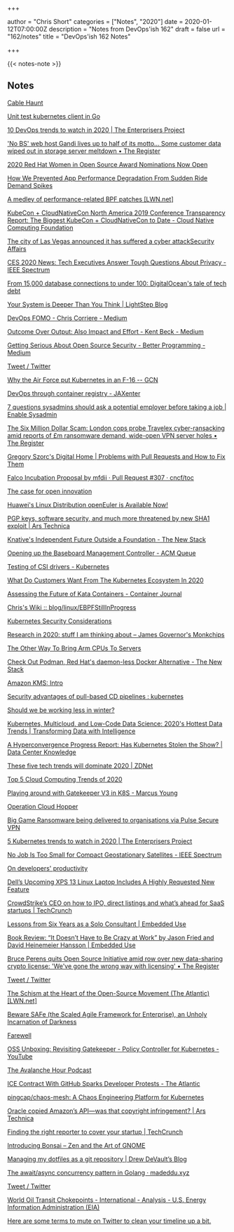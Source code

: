+++

author = "Chris Short"
categories = ["Notes", "2020"]
date = 2020-01-12T07:00:00Z
description = "Notes from DevOps'ish 162"
draft = false
url = "162/notes"
title = "DevOps'ish 162 Notes"

+++

{{< notes-note >}}

## Notes

[Cable Haunt](https://cablehaunt.com/)

[Unit test kubernetes client in Go](https://gianarb.it/blog/unit-testing-kubernetes-client-in-go)

[10 DevOps trends to watch in 2020 | The Enterprisers Project](https://enterprisersproject.com/article/2020/1/10-devops-trends-watch-2020)

['No BS' web host Gandi lives up to half of its motto... Some customer data wiped out in storage server meltdown • The Register](https://www.theregister.co.uk/2020/01/09/gandi_loses_customer_data/)

[2020 Red Hat Women in Open Source Award Nominations Now Open](https://www.redhat.com/en/about/press-releases/2020-red-hat-women-open-source-award-nominations-now-open)

[How We Prevented App Performance Degradation From Sudden Ride Demand Spikes](https://engineering.grab.com/preventing-app-performance-degradation-due-to-sudden-ride-demand-spikes)

[A medley of performance-related BPF patches [LWN.net]](https://lwn.net/SubscriberLink/808503/49fdbb9f13c04a71/)

[KubeCon + CloudNativeCon North America 2019 Conference Transparency Report: The Biggest KubeCon + CloudNativeCon to Date - Cloud Native Computing Foundation](https://www.cncf.io/blog/2020/01/09/kubecon-cloudnativecon-north-america-2019-conference-transparency-report-the-biggest-kubecon-cloudnativecon-to-date/)

[The city of Las Vegas announced it has suffered a cyber attackSecurity Affairs](https://securityaffairs.co/wordpress/96174/hacking/city-of-las-vegas-cyberatta.html)

[CES 2020 News: Tech Executives Answer Tough Questions About Privacy - IEEE Spectrum](https://spectrum.ieee.org/view-from-the-valley/telecom/internet/ces-2020-news-tech-executives-answer-tough-questions-about-privacy)

[From 15,000 database connections to under 100: DigitalOcean's tale of tech debt](https://blog.digitalocean.com/from-15-000-database-connections-to-under-100-digitaloceans-tale-of-tech-debt/)

[Your System is Deeper Than You Think | LightStep Blog](https://lightstep.com/blog/your-system-is-deeper-than-you-think/)

[DevOps FOMO - Chris Corriere - Medium](https://medium.com/@cacorriere/devops-fomo-f49ffab4ec81)

[Outcome Over Output: Also Impact and Effort - Kent Beck - Medium](https://medium.com/@kentbeck_7670/outcome-over-output-also-impact-and-effort-8f9eb0ce0dbb)

[Getting Serious About Open Source Security - Better Programming - Medium](https://medium.com/better-programming/getting-serious-about-open-source-security-1d15609478fa)

[Tweet / Twitter](https://mobile.twitter.com/bitandbang/status/1214750928336760832)

[Why the Air Force put Kubernetes in an F-16 -- GCN](https://gcn.com/articles/2020/01/07/af-kubernetes-f16.aspx)

[DevOps through container registry - JAXenter](https://jaxenter.com/container-registry-devops-165819.html)

[7 questions sysadmins should ask a potential employer before taking a job | Enable Sysadmin](https://www.redhat.com/sysadmin/questions-for-employer)

[The Six Million Dollar Scam: London cops probe Travelex cyber-ransacking amid reports of £m ransomware demand, wide-open VPN server holes • The Register](https://www.theregister.co.uk/2020/01/08/travelex_update/)

[Gregory Szorc's Digital Home | Problems with Pull Requests and How to Fix Them](https://gregoryszorc.com/blog/2020/01/07/problems-with-pull-requests-and-how-to-fix-them/)

[Falco Incubation Proposal by mfdii · Pull Request #307 · cncf/toc](https://github.com/cncf/toc/pull/307)

[The case for open innovation](https://blog.google/outreach-initiatives/public-policy/case-for-open-innovation/)

[Huawei's Linux Distribution openEuler is Available Now!](https://itsfoss.com/openeuler/)

[PGP keys, software security, and much more threatened by new SHA1 exploit | Ars Technica](https://arstechnica.com/information-technology/2020/01/pgp-keys-software-security-and-much-more-threatened-by-new-sha1-exploit/)

[Knative's Independent Future Outside a Foundation - The New Stack](https://thenewstack.io/knatives-independent-future-outside-a-foundation/)

[Opening up the Baseboard Management Controller - ACM Queue](https://queue.acm.org/detail.cfm?ref=rss&id=3378404)

[Testing of CSI drivers - Kubernetes](https://kubernetes.io/blog/2020/01/08/testing-of-csi-drivers/)

[What Do Customers Want From The Kubernetes Ecosystem In 2020](https://www.forbes.com/sites/janakirammsv/2020/01/06/what-do-customers-want-from-the-kubernetes-ecosystem-in-2020/#61c9ed5f785d)

[Assessing the Future of Kata Containers - Container Journal](https://containerjournal.com/topics/container-ecosystems/assessing-the-future-of-kata-containers/)

[Chris's Wiki :: blog/linux/EBPFStillInProgress](https://utcc.utoronto.ca/~cks/space/blog/linux/EBPFStillInProgress)

[Kubernetes Security Considerations](https://pythops.com/post/kubernetes-security-considerations)

[Research in 2020: stuff I am thinking about – James Governor's Monkchips](https://redmonk.com/jgovernor/2020/01/06/research-in-2020-stuff-i-am-thinking-about/)

[The Other Way To Bring Arm CPUs To Servers](https://www.nextplatform.com/2020/01/06/the-other-way-to-bring-arm-cpus-to-servers/)

[Check Out Podman, Red Hat's daemon-less Docker Alternative - The New Stack](https://thenewstack.io/check-out-podman-red-hats-daemon-less-docker-alternative/)

[Amazon KMS: Intro](https://www.keithrozario.com/2020/01/amazon-kms-intro.html)

[Security advantages of pull-based CD pipelines : kubernetes](https://www.reddit.com/r/kubernetes/comments/eku68p/security_advantages_of_pullbased_cd_pipelines/)

[Should we be working less in winter?](https://www.siliconrepublic.com/careers/winter-shorter-working-hours)

[Kubernetes, Multicloud, and Low-Code Data Science: 2020's Hottest Data Trends | Transforming Data with Intelligence](https://tdwi.org/articles/2020/01/03/adv-all-kubernetes-multicloud-and-low-code-data-science.aspx)

[A Hyperconvergence Progress Report: Has Kubernetes Stolen the Show? | Data Center Knowledge](https://www.datacenterknowledge.com/open-source/hyperconvergence-progress-report-has-kubernetes-stolen-show)

[These five tech trends will dominate 2020 | ZDNet](https://www.zdnet.com/article/these-five-tech-trends-will-dominate-2020/)

[Top 5 Cloud Computing Trends of 2020](https://www.analyticsinsight.net/top-5-cloud-computing-trends-of-2020/)

[Playing around with Gatekeeper V3 in K8S - Marcus Young](https://marcyoung.us/post/gatekeeper-v3/)

[Operation Cloud Hopper](https://www.pwc.co.uk/issues/cyber-security-data-privacy/insights/operation-cloud-hopper.html)

[Big Game Ransomware being delivered to organisations via Pulse Secure VPN](https://doublepulsar.com/big-game-ransomware-being-delivered-to-organisations-via-pulse-secure-vpn-bd01b791aad9)

[5 Kubernetes trends to watch in 2020 | The Enterprisers Project](https://enterprisersproject.com/article/2020/1/kubernetes-trends-watch-2020)

[No Job Is Too Small for Compact Geostationary Satellites - IEEE Spectrum](https://spectrum.ieee.org/aerospace/satellites/no-job-is-too-small-for-compact-geostationary-satellites)

[On developers' productivity](https://blog.frankel.ch/developers-productivity/)

[Dell’s Upcoming XPS 13 Linux Laptop Includes A Highly Requested New Feature](https://www.forbes.com/sites/jasonevangelho/2020/01/03/dells-upcoming-xps-13-linux-laptop-includes-a-hotly-requested-new-feature/#356d8d1e536f)

[CrowdStrike’s CEO on how to IPO, direct listings and what’s ahead for SaaS startups | TechCrunch](https://techcrunch.com/2020/01/05/crowdstrikes-ceo-on-how-to-ipo-direct-listings-and-whats-ahead-for-saas-startups/)

[Lessons from Six Years as a Solo Consultant | Embedded Use](https://www.embeddeduse.com/2019/06/26/lessons-from-six-years-as-a-solo-consultant/)

[Book Review: “It Doesn’t Have to Be Crazy at Work” by Jason Fried and David Heinemeier Hansson | Embedded Use](https://www.embeddeduse.com/2019/01/02/book-review-it-doesnt-have-to-be-crazy-at-work-by-jason-fried-and-david-heinemeier-hansson/)

[Bruce Perens quits Open Source Initiative amid row over new data-sharing crypto license: 'We've gone the wrong way with licensing' • The Register](https://www.theregister.co.uk/2020/01/03/osi_cofounder_resigns/)

[Tweet / Twitter](https://mobile.twitter.com/IanColdwater/status/1213607102595424258)

[The Schism at the Heart of the Open-Source Movement (The Atlantic) [LWN.net]](https://lwn.net/Articles/808622/rss)

[Beware SAFe (the Scaled Agile Framework for Enterprise), an Unholy Incarnation of Darkness](https://medium.com/@seandexter1/beware-safe-the-scaled-agile-framework-for-enterprise-an-unholy-incarnation-of-darkness-bf6819f6943f)

[Farewell](https://blog.kontena.io/farewell/)

[OSS Unboxing: Revisiting Gatekeeper - Policy Controller for Kubernetes - YouTube](https://www.youtube.com/watch?v=2OWT1zQa43Q)

[The Avalanche Hour Podcast](https://www.theavalanchehour.com/)

[ICE Contract With GitHub Sparks Developer Protests - The Atlantic](https://www.theatlantic.com/technology/archive/2020/01/ice-contract-github-sparks-developer-protests/604339/)

[pingcap/chaos-mesh: A Chaos Engineering Platform for Kubernetes](https://github.com/pingcap/chaos-mesh)

[Oracle copied Amazon’s API—was that copyright infringement? | Ars Technica](https://arstechnica.com/tech-policy/2020/01/oracle-copied-amazons-api-was-that-copyright-infringement/)

[Finding the right reporter to cover your startup | TechCrunch](https://techcrunch.com/2020/01/03/startup-pr-choose-reporter/)

[Introducing Bonsai – Zen and the Art of GNOME](https://blogs.gnome.org/chergert/2020/01/01/introducing-bonsai/)

[Managing my dotfiles as a git repository | Drew DeVault’s Blog](https://drewdevault.com/2019/12/30/dotfiles.html)

[The await/async concurrency pattern in Golang · madeddu.xyz](https://madeddu.xyz/posts/go-async-await/)

[Tweet / Twitter](https://mobile.twitter.com/viv_yells/status/1212827309968805888)

[World Oil Transit Chokepoints - International - Analysis - U.S. Energy Information Administration (EIA)](https://www.eia.gov/beta/international/regions-topics.php?RegionTopicID=WOTC)

[Here are some terms to mute on Twitter to clean your timeline up a bit.](https://gist.github.com/IanColdwater/88b3341a7c4c0cf71c73ac56f9bd36ec)
